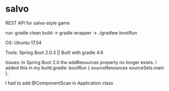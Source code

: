 # salvo
REST API for salvo-style game

run: gradle clean build -> gradle wrapper -> ./gradlew bootRun

OS: Ubuntu 17.04

Tools:
Spring Boot 2.0.3 || Built with gradle 4.6


Issues:
In Spring Boot 2.0 the addResources property no longer exists.
I added this in my build.gradle:
bootRun {
	sourceResources sourceSets.main
},

I  had to add @ComponentScan in Application class